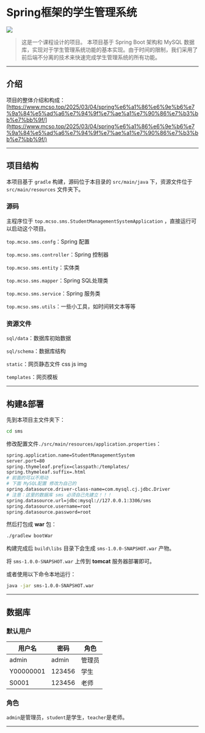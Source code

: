 # Spring框架的学生管理系统

![](https://oss.mcso.top/wordpress/2025/03/20250304141508853.png?x-oss-process=image/watermark,text_bWNzby50b3A,color_FFFFFF,size_20,shadow_50)

> 这是一个课程设计的项目。
> 本项目基于 Spring Boot 架构和 MySQL 数据库，实现对于学生管理系统功能的基本实现。由于时间的限制，我们采用了前后端不分离的技术来快速完成学生管理系统的所有功能。

---

## 介绍

项目的整体介绍和构成：
[https://www.mcso.top/2025/03/04/spring%e6%a1%86%e6%9e%b6%e7%9a%84%e5%ad%a6%e7%94%9f%e7%ae%a1%e7%90%86%e7%b3%bb%e7%bb%9f/](https://www.mcso.top/2025/03/04/spring%e6%a1%86%e6%9e%b6%e7%9a%84%e5%ad%a6%e7%94%9f%e7%ae%a1%e7%90%86%e7%b3%bb%e7%bb%9f/)

---

## 项目结构

本项目基于 `gradle` 构建，源码位于本目录的 `src/main/java` 下，资源文件位于 `src/main/resources` 文件夹下。

### 源码

主程序位于 `top.mcso.sms.StudentManagementSystemApplication` ，直接运行可以启动这个项目。

`top.mcso.sms.confg`：Spring 配置

`top.mcso.sms.controller`：Spring 控制器

`top.mcso.sms.entity`：实体类

`top.mcso.sms.mapper`：Spring SQL处理类

`top.mcso.sms.service`：Spring 服务类

`top.mcso.sms.utils`：一些小工具，如时间转文本等等

### 资源文件

`sql/data`：数据库初始数据

`sql/schema`：数据库结构

`static`：网页静态文件 css js img

`templates`：网页模板

---

## 构建&部署

先到本项目主文件夹下：

```bash
cd sms
```

修改配置文件`./src/main/resources/application.properties`：

```bash
spring.application.name=StudentManagementSystem
server.port=80
spring.thymeleaf.prefix=classpath:/templates/
spring.thymeleaf.suffix=.html
# 前面的可以不用动
# 下面 MySQL配置 修改为自己的
spring.datasource.driver-class-name=com.mysql.cj.jdbc.Driver
# 注意：这里的数据库 sms 必须自己先建立！！！
spring.datasource.url=jdbc:mysql://127.0.0.1:3306/sms
spring.datasource.username=root
spring.datasource.password=root
```

然后打包成 **war** 包：

```bash
./gradlew bootWar
```

构建完成后 `build\libs` 目录下会生成 `sms-1.0.0-SNAPSHOT.war` 产物。

将 `sms-1.0.0-SNAPSHOT.war` 上传到 **tomcat** 服务器部署即可。

或者使用以下命令本地运行：

```bash
java -jar sms-1.0.0-SNAPSHOT.war
```

---

## 数据库

### 默认用户

| 用户名       | 密码     | 角色  | 
|-----------|--------|-----|
| admin     | admin  | 管理员 |
| Y00000001 | 123456 | 学生  |
| S0001     | 123456 | 老师  |

### 角色

`admin`是管理员，`student`是学生，`teacher`是老师。

---